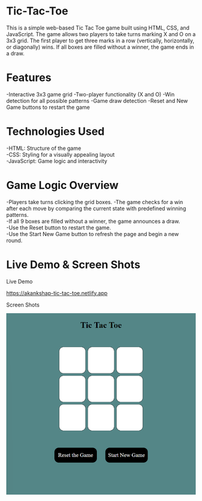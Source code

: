 # Tic-Tac-Toe

This is a simple web-based Tic Tac Toe game built using HTML, CSS, and JavaScript. The game allows two players to take turns marking X and O on a 3x3 grid. The first player to get three marks in a row (vertically, horizontally, or diagonally) wins. If all boxes are filled without a winner, the game ends in a draw.

# Features

-Interactive 3x3 game grid
-Two-player functionality (X and O)
-Win detection for all possible patterns
-Game draw detection
-Reset and New Game buttons to restart the game

# Technologies Used

-HTML: Structure of the game<br>
-CSS: Styling for a visually appealing layout<br>
-JavaScript: Game logic and interactivity<br>

# Game Logic Overview

-Players take turns clicking the grid boxes.
-The game checks for a win after each move by comparing the current state with predefined winning patterns.<br>
-If all 9 boxes are filled without a winner, the game announces a draw.<br>
-Use the Reset button to restart the game.<br>
-Use the Start New Game button to refresh the page and begin a new round.<br>

# Live Demo & Screen Shots

Live Demo

https://akankshap-tic-tac-toe.netlify.app
 
Screen Shots

![alt text](demo.png.png)